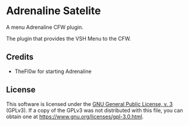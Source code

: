 # Adrenaline Satelite

A menu Adrenaline CFW plugin.

The plugin that provides the VSH Menu to the CFW.

## Credits

 - TheFl0w for starting Adrenaline

## License

This software is licensed under the [GNU General Public License, v. 3](./../LICENSE)
(GPLv3). If a copy of the GPLv3 was not distributed with this file, you can obtain
one at https://www.gnu.org/licenses/gpl-3.0.html.